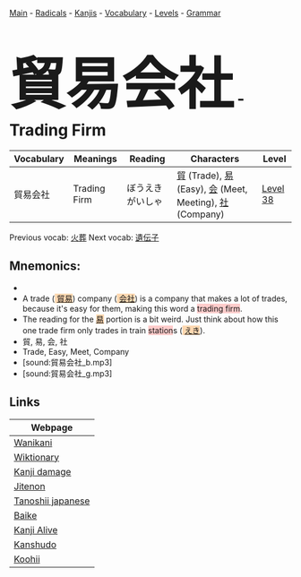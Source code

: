 <style> bigfont {font-size: 100px}</style>
[Main](../README.md) -
[Radicals](../radicals.md) -
[Kanjis](../kanjis.md) -
[Vocabulary](../vocabulary.md) -
[Levels](../levels.md) -
[Grammar](../grammar.md)
# <bigfont> 貿易会社</bigfont> - Trading Firm 

| Vocabulary | Meanings | Reading | Characters | Level |
| --- | --- | --- | --- | --- |
| 貿易会社 | Trading Firm | ぼうえきがいしゃ |  [貿](../kanjis/貿.md) (Trade), [易](../kanjis/易.md) (Easy), [会](../kanjis/会.md) (Meet, Meeting), [社](../kanjis/社.md) (Company) | [Level 38](../levels/wk_level38.md) |

Previous vocab: [火葬](火葬.md) Next vocab: [遺伝子](遺伝子.md) 

## Mnemonics:

* 
* A trade (<span style="background-color:#fed8b1"> [貿易](https://jisho.org/search/貿易)</span>) company (<span style="background-color:#fed8b1"> [会社](https://jisho.org/search/会社)</span>) is a company that makes a lot of trades, because it's easy for them, making this word a <span style="background-color:#ffcccb"> trading firm</span>.
* The reading for the <span style="background-color:#fed8b1"> [易](https://jisho.org/search/易)</span> portion is a bit weird. Just think about how this one trade firm only trades in train <span style="background-color:#ffcccb"> station</span>s (<span style="background-color:#fed8b1"> [えき](https://jisho.org/search/えき)</span>).
* 貿, 易, 会, 社
* Trade, Easy, Meet, Company
* [sound:貿易会社_b.mp3]
* [sound:貿易会社_g.mp3]


## Links 

| Webpage |
| --- |
| [Wanikani          ](https://www.wanikani.com/kanji/貿易会社) |
| [Wiktionary        ](https://en.wiktionary.org/wiki/貿易会社) |
| [Kanji damage      ](http://www.kanjidamage.com/kanji/search?utf8=✓&q=貿易会社) |
| [Jitenon           ](https://jitenon.com/kanji/貿易会社) |
| [Tanoshii japanese ](https://www.tanoshiijapanese.com/dictionary/kanji.cfm?k=貿易会社) |
| [Baike             ](https://baike.baidu.com/item/貿易会社) |
| [Kanji Alive       ](https://app.kanjialive.com/貿易会社) |
| [Kanshudo          ](https://www.kanshudo.com/searchmn?q=貿易会社) |
| [Koohii            ](https://kanji.koohii.com/study/kanji/貿易会社) |
